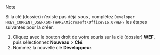 > [!NOTE]
> Si la clé (dossier) n’existe pas déjà sous , complétez `Developer` `HKEY_CURRENT_USER\SOFTWARE\Microsoft\Office\16.0\WEF\` les étapes suivantes pour la créer.
>
> 1. Cliquez avec le bouton droit de votre souris sur la clé (dossier) **WEF**, puis sélectionnez **Nouveau** > **Clé**.
> 1. Nommez la nouvelle clé **Développeur**.
